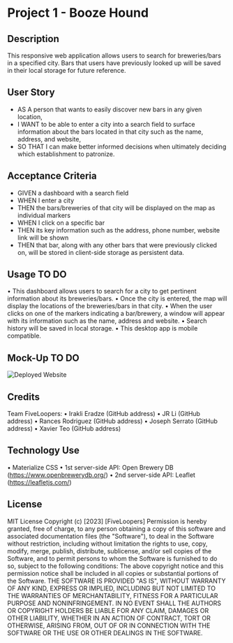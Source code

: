 # Project 1 - Booze Hound

## Description
This responsive web application allows users to search for breweries/bars in a specified city. Bars that users have previously looked up will be saved in their local storage for future reference.
## User Story
- AS A person that wants to easily discover new bars in any given location,
- I WANT to be able to enter a city into a search field to surface information about the bars located in that city such as the name, address, and website,
- SO THAT I can make better informed decisions when ultimately deciding which establishment to patronize.
## Acceptance Criteria
- GIVEN a dashboard with a search field
- WHEN I enter a city
- THEN the bars/breweries of that city will be displayed on the map as individual markers
- WHEN I click on a specific bar
- THEN its key information such as the address, phone number, website link will be shown
- THEN that bar, along with any other bars that were previously clicked on, will be stored in client-side storage as persistent data.
## Usage **TO DO**
• This dashboard allows users to search for a city to get pertinent information about its breweries/bars.
• Once the city is entered, the map will display the locations of the breweries/bars in that city.
• When the user clicks on one of the markers indicating a bar/brewery, a window will appear with its information such as the name, address and website.
• Search history will be saved in local storage.
• This desktop app is mobile compatible.
## Mock-Up **TO DO**
![Deployed Website](./animation.gif)
## Credits
Team FiveLoopers:
• Irakli Eradze (GitHub address)
• JR Li (GitHub address)
• Rances Rodriguez (GitHub address)
• Joseph Serrato (GitHub address)
• Xavier Teo (GitHub address)
## Technology Use
• Materialize CSS
• 1st server-side API: Open Brewery DB (https://www.openbrewerydb.org/)
• 2nd server-side API: Leaflet (https://leafletjs.com/)
## License
MIT License
Copyright (c) [2023] [FiveLoopers]
Permission is hereby granted, free of charge, to any person obtaining a copy
of this software and associated documentation files (the "Software"), to deal
in the Software without restriction, including without limitation the rights
to use, copy, modify, merge, publish, distribute, sublicense, and/or sell
copies of the Software, and to permit persons to whom the Software is
furnished to do so, subject to the following conditions:
The above copyright notice and this permission notice shall be included in all
copies or substantial portions of the Software.
THE SOFTWARE IS PROVIDED "AS IS", WITHOUT WARRANTY OF ANY KIND, EXPRESS OR
IMPLIED, INCLUDING BUT NOT LIMITED TO THE WARRANTIES OF MERCHANTABILITY,
FITNESS FOR A PARTICULAR PURPOSE AND NONINFRINGEMENT. IN NO EVENT SHALL THE
AUTHORS OR COPYRIGHT HOLDERS BE LIABLE FOR ANY CLAIM, DAMAGES OR OTHER
LIABILITY, WHETHER IN AN ACTION OF CONTRACT, TORT OR OTHERWISE, ARISING FROM,
OUT OF OR IN CONNECTION WITH THE SOFTWARE OR THE USE OR OTHER DEALINGS IN THE
SOFTWARE.